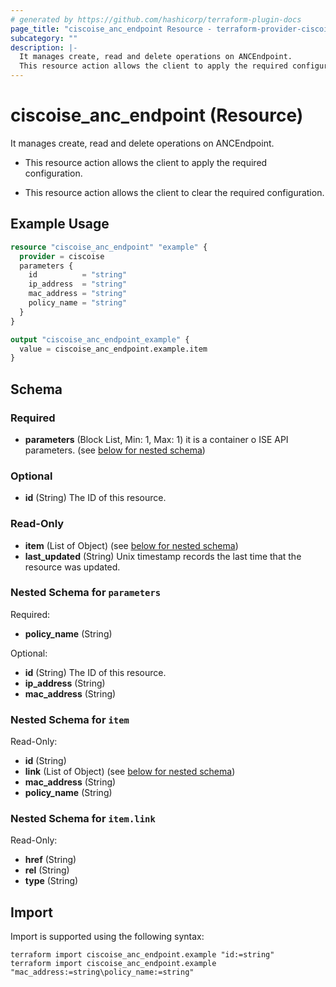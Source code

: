```yaml
---
# generated by https://github.com/hashicorp/terraform-plugin-docs
page_title: "ciscoise_anc_endpoint Resource - terraform-provider-ciscoise"
subcategory: ""
description: |-
  It manages create, read and delete operations on ANCEndpoint.
  This resource action allows the client to apply the required configuration.This resource action allows the client to clear the required configuration.
---
```


# ciscoise_anc_endpoint (Resource)

It manages create, read and delete operations on ANCEndpoint.

- This resource action allows the client to apply the required configuration.

- This resource action allows the client to clear the required configuration.

## Example Usage

```terraform
resource "ciscoise_anc_endpoint" "example" {
  provider = ciscoise
  parameters {
    id          = "string"
    ip_address  = "string"
    mac_address = "string"
    policy_name = "string"
  }
}

output "ciscoise_anc_endpoint_example" {
  value = ciscoise_anc_endpoint.example.item
}
```

<!-- schema generated by tfplugindocs -->
## Schema

### Required

- **parameters** (Block List, Min: 1, Max: 1) it is a container o ISE API parameters. (see [below for nested schema](#nestedblock--parameters))

### Optional

- **id** (String) The ID of this resource.

### Read-Only

- **item** (List of Object) (see [below for nested schema](#nestedatt--item))
- **last_updated** (String) Unix timestamp records the last time that the resource was updated.

<a id="nestedblock--parameters"></a>
### Nested Schema for `parameters`

Required:

- **policy_name** (String)

Optional:

- **id** (String) The ID of this resource.
- **ip_address** (String)
- **mac_address** (String)


<a id="nestedatt--item"></a>
### Nested Schema for `item`

Read-Only:

- **id** (String)
- **link** (List of Object) (see [below for nested schema](#nestedobjatt--item--link))
- **mac_address** (String)
- **policy_name** (String)

<a id="nestedobjatt--item--link"></a>
### Nested Schema for `item.link`

Read-Only:

- **href** (String)
- **rel** (String)
- **type** (String)

## Import

Import is supported using the following syntax:

```shell
terraform import ciscoise_anc_endpoint.example "id:=string"
terraform import ciscoise_anc_endpoint.example "mac_address:=string\policy_name:=string"
```
